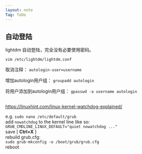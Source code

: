 ```yaml
---
layout: note
Tag: ToDo
---
```

## 自动登陆

lightdm 自动登陆，完全没有必要使用密码。

`vim /etc/lightdm/lightdm.conf`

取消注释： `autologin-user=username`


增加autologin用户组：
`groupadd autologin`

将用户添加到autologin用户组：
`gpasswd -a username autologin`


## 

https://linuxhint.com/linux-kernel-watchdog-explained/

e.g. `sudo nano /etc/default/grub`  
add `nowatchdog` to the kernel line like so:  
`GRUB_CMDLINE_LINUX_DEFAULT="quiet nowatchdog ..."`  
save [ **Ctrl+X** ]  
rebuild grub.cfg:  
`sudo grub-mkconfig -o /boot/grub/grub.cfg`  
reboot